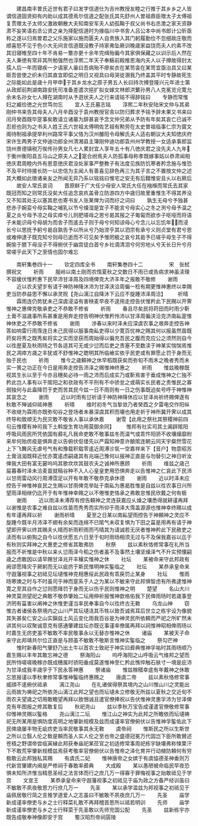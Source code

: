 <!-- { "loadSidebar": true } -->
　　建昌南丰曽氏近世有君子曰发字信道仕为吉州教授友睦之行推于其乡乡之人皆谓信道固贤抑有内助以成其德焉尔信道之配张氏其先舒州人曽祖鼎臣赠太子太傅祖复贯赠太子太师父激故朝散大夫知南安军夫人幼孤鞠于叔父尚书右丞澂之家天资静肃不妄笑语右丞公贤之亲为择配信道时为掾临川中书舎人吕公本中尚书郎计公昕亟称之遂以归焉曽君之父乐施家以施而匮夫人自贵族入其门躬履勤俭不忽细故庄敬而顺喜怒不见于色小大无间言信道既没教子持家弗坠厥训晚歳家益饶而夫人约素不改其旧寝帷至四十年不肯易一簟亦更十余年完缉殆徧今其家俱保藏之以训示后人然在夫人秉徳有常非其所勉强然也淳熈二年天子奉觞前殿推恩海内夫人以子撙故得封太孺人后一年而寝疾一夕语家人軰曰吾病殆不瘳矣衣在某笥衾在某笥宜亟治具又曰某妪吾尝使之织未归其直宜即偿之明日又视具曰毋哭徒溷我乃终盖其平时专静故死生之际能如此是歳十月甲申于其乡龙水之原子男五人长曰持次撙登隆兴元年进士第从政郎前荆湖南路安抚司准备差遣次挹扩拟女嫁文林郎洪蘩孙男八人克冕览兊寛允余未名孙女七人撙在湖南时从予逰状夫人之行来请铭不得辞铭曰
　　专静而常惟妇之臧俭徳之光世笃勿忘
　　宜人王氏墓志铭
　　淳熈二年秋安陆宋文仲与其弟刚仲书来告其母夫人八月辛酉没于袁州教授官舎以防归葬求予铭予辞未果又书来曰闰月癸酉既毕窆事矣敢请立诸墓为辞甚哀予念文仲兄弟从予防有年矣其哀亡已诚不忍拒也则为之书夫人姓王氏六世祖太傅明佐艺祖有勲劳在太史曽祖临事仁宗为寳文阁待制祖承提举利州路常平事父恪为汉州雒阳令母解氏夫人适右朝议大夫知徳庆府宋许生两男子文仲迪功郎全州清湘县主簿刚仲迪功郎袁州州学教授一女适承事郎监饶州景德镇税万俟传孙男女凡七人累封宜人享年五十有八徳庆君之没先夫人九年于衡州衡阳县五马山之原夫人之寔合祔焉夫人防孤事母称孝既嫁事姑以恭肃闻相徳庆君周睦内外有恩意徳庆君没处家事严整教子有法度见族防饥寒者矜念施与惟恐不及平时待接长防一以忠信为主闻人有善喜见辞色再三为其子言之不置按文仲之述其大概如此徴诸亲友之所闻无异乃系以铭铭曰惟宅之安无有后囏惟安且乆以右厥后
　　故安人常氏哀词
　　晋原鲜于广大任少母安人常氏大任在襁褓而常氏去其家既冠而知之则常氏没矣大任追念哀疚盖骨立防游四方中歳归故里重惟生不得其养没又不知其处无以塞其悲也寄书友人张某俾为词而纡之词曰
　　孰生无母兮予独甚悲赤子婉娈兮母实鞠之哺乳以节兮燥湿是宜子不能言兮母实心之冬之洌兮母予温之夏之炎兮母予凉之母实瘁兮儿则肥嗟母之恩兮曷其报之子匍匐而欲歩子呕哑而将语子未能识母兮母胡为而舎子而逺去子则于母兮何知谅母心兮念儿以忘饥年而浸长兮以思抚予躬兮曷自孰告予以所从兮乃始滂乎其以泗宗有承兮义则贞堂有君兮恩或难伸逮子既克知兮则母已逝而不可见矣予惟罔极之哀兮其曷予已嗟乎母生子不得婉愉于膝下母没子不得俯伏于幽宫徒白首兮乡社滴清泪兮何穷地乆兮天长日升兮月常嗟乎此天下之至情也固尔难忘



　　南轩集巻四十一
　　钦定四库全书
　　南轩集巻四十二　　　　　宋　张栻　撰祝文
　　祈雨
　　服岭以南土刚而农惰夏秋之交数日不雨已或告病求神虽渎理不容缓伏惟矜惠下民早沛甘泽周及四境俾克大济丰年之报敢不敬修
　　谢雨
　　近以农夫望岁有请于神防神降沐沛为甘泽浃洽周徧一稔有期更惟神惠终以幸赐吏当防恭益思不懈以承灵贶【尧山漓江自降沐下云应不旋踵沛泽周洽】
　　祈晴
　　霖雨连仍势犹未己深虞浸溢有害秧麦早夜不遑用走控告伏惟矜此下民赐以开霁惟神之惠俾克敬承吏之不恭敢不修省
　　祈雨
　　春且尽矣民将莳田而时雨少靳土膏不滋歳事所系甚重是用奔走控告明神伏惟矜怜沛以甘泽周徧浃洽克济南畆寔惟神休吏之不恭敢不修省
　　谢雨
　　渉春以来时泽未应深虞农事之艰奔走控告神答如响雷行雨霈连日未己民得以服事南畆吏得以少寛百忧神之赐其何以报虽然苗既莳矣将秀之既秀矣将实之实而坚获而周始得以徧充吾民之腹而克应公之须然则自今以徃歴夏及秋雨旸之节各适其可无或少愆而后吏之责塞不至数渎于神某实惴惴焉惟民之凋瘁方歳之丰犹或不舒惟神之聦明其所临飨实依乎民吏或有罪愿止罚于身而无贻于民也
　　祈雨
　　惟今之歳頼神之休早稻既获矣而弥旬不雨禾之晚者秀而未实一篑之功正在今日是用奔走控告沛泽之赐惟神终惠之
　　祈雨
　　惟兹晚稼既视其生长以至于今亦且穗矣必待一雨之沛而后成实乃或靳焉害于垂成惟神之仁独不矜此岂人事有以干隂阳之和欤政有不平刑有不中骄怠之或萌实长民者之责惟民之寡弱独何与此盍降罚于吏而苦其民今兹一日不雨则有一日之伤事既迫矣号呼于神惟神其哀念之
　　谢雨
　　近以时雨有愆祈请于神防神降休应以甘泽尚祈终赐俾遂有秋敢不殚诚仰祗神惠
　　祈晴
　　维时初冬气当揫敛乃者癸酉之夕雷电交作阳纵不收继为霖雨亦既弥旬谷之登场者未暴深虞其积而壊也用走祈于神所冀开霁以成其终导和致顺无为民灾敢不敬省人事以承休嘉
　　谢雪【此用之祭社其祭稷神前四句云惟稷有神司我下土斡旋生育功用莫御余同】
　　惟邦有社实司其土阖辟隂阳呼吸风雨民所凭依国有彛礼凡我命吏敢不敬事兹冬而温气或乖忤阳骄不收壤燥靡附来牟何贻疠疫是惧奔走以告俯伏伛偻先以严霜知神意许酿隂连朝云同天宇粲然雪花上下飞舞风无虐号气有和豫载积载零逺近周溥沴氛一空嘉祥来下【音户】物意昭苏土膏沮洳既释近忧亦寛逺虑嗣歳其有兆端己豫何以报神正直是与勿替引之神日听汝俾我大田有富无窭呜呜其歌坎坎其鼓农夫之诚神所惠顾
　　祈雨
　　维兹之歳己屇暮春时泽未洽麦苗就稿谷种不入人心皇皇吏用恐惧奔走以告惟神之仁哀此下民沛以甘雨雷动风行周溥霑足以开有年敢不敬恭克承休德
　　谢雨
　　近以时泽未应控告于神惟神哀民之生赐以甘雨俾克举趾于南畆为惠曷胜惟是自兹以徃农事日兴所望雨泽相继仍迄开于有年惟神幸赐之以不倦惟吏恪承之弗敢怠惟民欣戴之何有极
　　谢雨
　　近以雨泽未溥荐有控告頼神之灵连获嘉应乆燥之壤悉得就耕谨再拜以谢惟是农事之难自兹以徃苗而秀秀而实所仰于雨泽大霈盖源源也惟神幸终赐以成有年谨再拜以祈
　　谢雨祈晴
　　夏至之日某以南畆望雨控告于神頼神之灵应不旋踵今既半月沛泽不翅有余矣而连绵不已隂气未収复惧为下田之菑是用再有请于神望即开霁以终其赐夫乆晴而祈雨积雨而丐晴其为请诚若无厌者惟神矜此下民赦吏之渎而有以俯狥之自今以徃伏愿五六日至于旬时雨旸相须无过与不及保我嘉谷以迄于有秋则实拜神之大惠吏之修省其敢弗防
　　秋祭
　　兹以素秋恪修常事在礼所当报而不祈惟是中秋以来乆愆雨泽今稻之伤者虽不及事然土壤坚燥泽气不升实预懐嗣歳之虑敢因以请早赐甘泽兆开丰穰实惟神之休
　　社坛
　　某被命来守此邦政有阙谬愿降灾于厥躬而无以疵疠于斯民惟明神实鍳临之
　　社坛
　　某恭承皇命来守遐藩视事之初祗见坛壝惟神克相惠绥此民政有乖戾罚止某身
　　社坛
　　惟雨旸寒燠之时与不时虽司乎神而寔系于人之为某以不敏来守此邦惧智虑有所弗逮惟神寛之至其自作之愆则愿降罚于身而无以伤乎民则惟神之明
　　楚望
　　名山大川神灵莫测望祀之典敢不敬恭肇始二坛用伸祈报惟神歆格佑我下民俾雨旸时若歳事登济罔有菑害以阐神之休惟吏谨当率民奉事自今以徃终古无斁
　　乌龙山神
　　窃惟古者诸侯各祭境内之山川严其坛壝洁其币牲以致吾诚焉耳后世立之栋宇设为像貌其失甚矣仁安之山实鎭兹土风云变化雨我百谷是为神灵民所依頼而严祀之所旷然未讲其何以収聚诚意克有感通肇建兹坛亦既讫事谨率僚属再拜以祠惟神昭相俾雨旸以时嘉生无疠吏虽不敏敢不率民敬事永以无替亦惟神之休
　　诸庙
　　某被天子命来守此邦靖共尔位正直是与顾虽不敏敢不敬斯言惟神实鍳临之
　　祭勾芒神
　　惟时新春阳气肇舒乃出土牛以首农士致祀于神实曰彛典惟神孚祐时其雨旸顺乃嘉生赐以丰年其敢忘神之德
　　祭海阳山
　　呜呼海阳之山呼吸云气维邦之望而民所恃嗟嗟晚稼亦既成穗属时骄阳垂成莫遂惟神至仁矜此憔悴触石肤寸一境是庇沛为甘泽成我丰歳孚于下民永答神惠
　　祭诸庙
　　惟兹稼穑幸底有年戴神之休敢忘思报谨以季秋聿修常事惟神鍳临终惠赐之
　　唐虞二帝
　　兹以素秋恪修常事威顔不逺俯伏祗承
　　漓江尧山
　　在礼诸侯得祭其境内之山川惟山川之灵能出云雨故为祷祀之所依尧山漓江此邦之望也而坛壝未立修敬无所兹以夏秋之交近旬不雨农夫望歳之切用敢瞻望再拜以致悃诚且遣官僚捧祝以告伏惟神灵惠孚沛为甘泽俾克有年图报之修其敢复后
　　秋祀尧山
　　兹以季秋万宝告成谨遣官僚敬修常事仰惟神灵赐以鍳格
　　尧山漓江二坛
　　惟江山之神实为此邦之所瞻依而坛壝祷祀无所某用是惧防度高明之地肇新规模及兹而成谨率官僚俯伏以告惟神孚鍳佑此下民俾歳屡丰物无疵疠吏当率民敬事其永无斁
　　虞帝祠
　　惟斯民之所以生斯世之所以立翳人伦之敎是頼而圣人实人伦之至也帝之盛德冠冕万代固岂下臣所敢賛述苍梧之野谓帝尝临寅縁此邦获奉庙祀某莅官之初适修常事周祀栋宇缺壊弗称悚栗汗下不敢荒寜肇新规模兹焉获考敬率官僚俯伏以告惟帝之泽化育并行动植防頼何有穷极敢云此邦独私其赐
　　有虞氏二妃
　　惟神唐帝之女嫔于有虞恊德圣神垂则万代新宫肇建内阃是严修祠于春敢率彛典
　　大成殿
　　某以愚陋被命临民早夜恐惧未知所济惟当精思圣经之法言体而行之庶几万一得寡于罪悔视事之始敢祗见于学宫
　　文宣王
　　某恭承皇命来守遐藩视事之初祗见于庙为政之方备严经训虽曰不敏敢不夙夜敬思力行庶几万一
　　先圣
　　某以承学滥兹为邦视事之初祗见于庙佩居敬行简之言推学道爱人之志虽曰不敏敢不夙夜庶几万一
　　先圣
　　庙学新成谨率僚吏与乡之士行释菜礼敢不再拜稽首思所以祗若明训
　　先师
　　庙学新成谨率僚吏与乡之士行释菜于先圣敢以先师兖国公配
　　先圣
　　兹新栋宇亦既告成敬奉神像即安于宫
　　蜀汉昭烈帝祠孱陵
